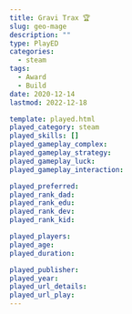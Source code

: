 ```yaml
---
title: Gravi Trax 🏆
slug: geo-mage
description: ""
type: PlayED
categories:
  - steam
tags:
  - Award
  - Build
date: 2020-12-14
lastmod: 2022-12-18

template: played.html
played_category: steam
played_skills: []
played_gameplay_complex:
played_gameplay_strategy:
played_gameplay_luck:
played_gameplay_interaction:

played_preferred:
played_rank_dad: 
played_rank_edu:
played_rank_dev:
played_rank_kid: 

played_players: 
played_age: 
played_duration: 

played_publisher: 
played_year: 
played_url_details: 
played_url_play: 
---
```

